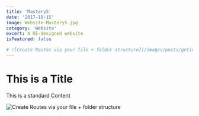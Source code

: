 ```yaml
---
title: 'Mastery5'
date: '2017-10-15'
image: Website-Mastery5.jpg
category: 'Website'
excert: A UI-designed website
isFeatured: false

# ![Create Routes via your file + folder structure](/images/posts/geting-started/getting-started-nextjs.png)
---
```

# This is a Title
This is a standard Content

![Create Routes via your file + folder structure](Website-Mastery5.jpg)